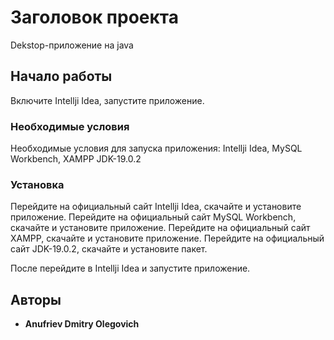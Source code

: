 # Заголовок проекта

Dekstop-приложение на java
## Начало работы

Включите Intellji Idea, запустите приложение. 

### Необходимые условия

Необходимые условия для запуска приложения:
Intellji Idea,
MySQL Workbench,
XAMPP
JDK-19.0.2

### Установка

Перейдите на официальный сайт Intellji Idea, скачайте и установите приложение.
Перейдите на официальный сайт MySQL Workbench, скачайте и установите приложение.
Перейдите на официальный сайт XAMPP, скачайте и установите приложение.
Перейдите на официальный сайт JDK-19.0.2, скачайте и установите пакет.

После перейдите в Intellji Idea и запустите приложение.

## Авторы

* **Anufriev Dmitry Olegovich**
